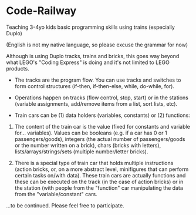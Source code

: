 # Code-Railway
Teaching 3-4yo kids basic programming skills using trains (especially Duplo)

(English is not my native language, so please excuse the grammar for now)

Although is using Duplo tracks, trains and bricks, this goes way beyond what LEGO's "Coding Express" is doing and it's not limited to LEGO products. 

* The tracks are the program flow. You can use tracks and switches to form control structures (if-then, if-then-else, while, do-while, for). 

* Operations happen on tracks (flow control, stop, start) or in the stations (variable assignments, add/remove items from a list, sort lists, etc).

* Train cars can be (1) data holders (variables, constants) or (2) functions: 

1. The content of the train car is the value (fixed for constants and variable for... variables). Values can be booleans (e.g. if a car has 0 or 1 passengers/goods), integers (the actual number of passengers/goods or the number written on a brick), chars (bricks with letters), lists/arrays/strings/sets (multiple number/letter bricks).

2. There is a special type of train car that holds multiple instructions (action bricks, or, on a more abstract level, minifigures that can perform certain tasks on/with data). These train cars are actually functions and these can be executed on the track (in the case of action bricks) or in the station (with people from the "function" car manipulating the data from the "variable/constant" cars.

...to be continued. Please feel free to participate. 


